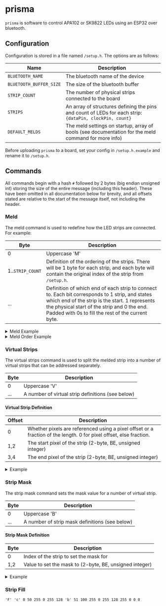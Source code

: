 # prisma

`prisma` is software to control APA102 or SK9822 LEDs using an ESP32 over bluetooth.

## Configuration
Configuration is stored in a file named `/setup.h`. The options are as follows:

| Name                    | Description                                                                                             |
| ----------------------- | ------------------------------------------------------------------------------------------------------- |
| `BLUETOOTH_NAME`        | The bluetooth name of the device                                                                        |
| `BLUETOOTH_BUFFER_SIZE` | The size of the bluetooth buffer                                                                        |
| `STRIP_COUNT`           | The number of physical strips connected to the board                                                    |
| `STRIPS`                | An array of structures defining the pins and count of LEDs for each strip: `{dataPin, clockPin, count}` |
| `DEFAULT_MELDS`         | The meld settings on startup, array of bools (see documentation for the meld command for more info)     |

Before uploading `prisma` to a board, set your config in `/setup.h.example` and rename it to `/setup.h`.

## Commands

All commands begin with a hash `#` followed by 2 bytes (big endian unsigned int) storing the size of the entire message (including this header). These have been omitted in all documentation below for brevity, and all offsets stated are relative to the start of the message itself, not including the header. 

### Meld
The meld command is used to redefine how the LED strips are connected. For example:

| Byte             | Description                                                                                                                                                                                                                                            |
| ---------------- | ------------------------------------------------------------------------------------------------------------------------------------------------------------------------------------------------------------------------------------------------------ |
| 0                | Uppercase 'M'                                                                                                                                                                                                                                          |
| 1..`STRIP_COUNT` | Definition of the ordering of the strips. There will be 1 byte for each strip, and each byte will contain the original index of the strip from `/setup.h`.                                                                                             |
| ...              | Definition of which end of each strip to connect to. Each bit corresponds to 1 strip, and states which end of the strip is the start. 1 represents the physical start of the strip and 0 the end. Padded with 0s to fill the rest of the current byte. |


<details>
<summary>Meld Example</summary>

---

`01001101 || 00000000 || 00000001 || 000000002 || 10100000`

Assuming this is a board with 3 strips connected, this command will set the lights up like so:
    - The ordering is unchanged, then
    - Starts at the physical start of the first strip
    - First strip connects to physical end of the second
    - Second strip connects to physical start of the third

---

</details>

<details>
<summary>Meld Order Example</summary>

---

`01001101 || 00000000 || 00000002 || 000000001 || 10100000`

In this example, the order of the second and third strips have been swapped, so that the first strip connects to the second and the second to the third. So, in full:
    - Start at the physical start of the first strip
    - First strip connects to the physical end of the third
    - Third strip connects to physical start of the second.

---

</details>

### Virtual Strips
The virtual strips command is used to split the melded strip into a number of virtual strips that can be addressed separately.

| Byte | Description                                       |
| ---- | ------------------------------------------------- |
| 0    | Uppercase 'V'                                     |
| ...  | A number of virtual strip definitions (see below) |

#### Virtual Strip Definition
| Offset | Description                                                                                                        |
| ------ | ------------------------------------------------------------------------------------------------------------------ |
| 0      | Whether pixels are referenced using a pixel offset or a fraction of the length. 0 for pixel offset, else fraction. |
| 1,2    | The start pixel of the strip (2-byte, BE, unsigned integer)                                                        |
| 3,4    | The end pixel of the strip (2-byte, BE, unsigned integer)                                                          |

<details>
<summary>Example</summary>

---

`01010110 || 00000000 || 00000000 00000000 || 00000000 00110010 || 00000001 || 01100100 00000000 || 00000001 00101100`

In decimal,

`'V' 0 0 50 1 300 51`

This strip has 300 pixels, divided into 2 strips, where one strip starts at 0 and ends at 50, and the other starts at 300 and ends at 51.
The first strip is accessed using the absolute absolute pixel index and the second is accessed using a fraction.

---

</details>

### Strip Mask
The strip mask command sets the mask value for a number of virtual strip.

| Byte | Description                                    |
| ---- | ---------------------------------------------- |
| 0    | Uppercase 'B'                                  |
| ...  | A number of strip mask definitions (see below) |

#### Strip Mask Definition

| Byte | Description                                             |
| ---- | ------------------------------------------------------- |
| 0    | Index of the strip to set the mask for                  |
| 1,2  | Value to set the mask to (2-byte, BE, unsigned integer) |

<details>
<summary>Example</summary>

---

`01000010 || 00000000 || 00100000 00111100 || 00000001 || 00000000 00000100`

`'B' 0 8252 1 4`

This message sets the mask for two strips. The first is set to a value of 8252 (assuming this strip has `isFractional` set, this is equivalent to 0.126...). The second strip has a mask of 4.

---

</details>

### Strip Fill

`'F' 'c' 0 50 255 0 255 128 'b' 51 100 255 0 255 128 255 0 0 0`
